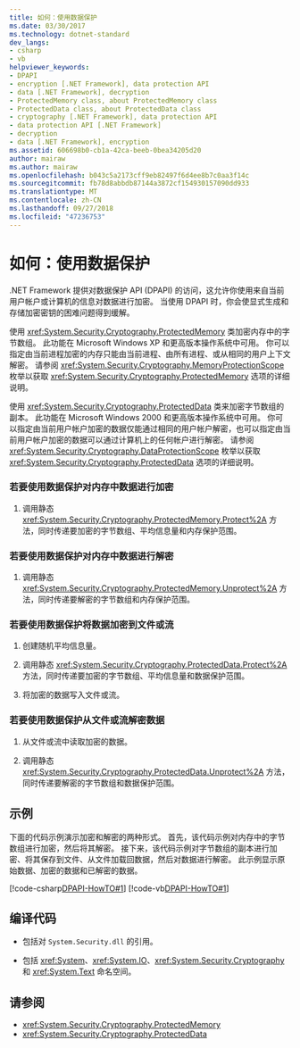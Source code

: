 ```yaml
---
title: 如何：使用数据保护
ms.date: 03/30/2017
ms.technology: dotnet-standard
dev_langs:
- csharp
- vb
helpviewer_keywords:
- DPAPI
- encryption [.NET Framework], data protection API
- data [.NET Framework], decryption
- ProtectedMemory class, about ProtectedMemory class
- ProtectedData class, about ProtectedData class
- cryptography [.NET Framework], data protection API
- data protection API [.NET Framework]
- decryption
- data [.NET Framework], encryption
ms.assetid: 606698b0-cb1a-42ca-beeb-0bea34205d20
author: mairaw
ms.author: mairaw
ms.openlocfilehash: b043c5a2173cff9eb82497f6d4ee8b7c0aa3f14c
ms.sourcegitcommit: fb78d8abbdb87144a3872cf154930157090dd933
ms.translationtype: MT
ms.contentlocale: zh-CN
ms.lasthandoff: 09/27/2018
ms.locfileid: "47236753"
---
```

# <a name="how-to-use-data-protection"></a>如何：使用数据保护
.NET Framework 提供对数据保护 API (DPAPI) 的访问，这允许你使用来自当前用户帐户或计算机的信息对数据进行加密。  当使用 DPAPI 时，你会使显式生成和存储加密密钥的困难问题得到缓解。  
  
 使用 <xref:System.Security.Cryptography.ProtectedMemory> 类加密内存中的字节数组。  此功能在 Microsoft Windows XP 和更高版本操作系统中可用。  你可以指定由当前进程加密的内存只能由当前进程、由所有进程、或从相同的用户上下文解密。  请参阅 <xref:System.Security.Cryptography.MemoryProtectionScope> 枚举以获取 <xref:System.Security.Cryptography.ProtectedMemory> 选项的详细说明。  
  
 使用 <xref:System.Security.Cryptography.ProtectedData> 类来加密字节数组的副本。 此功能在 Microsoft Windows 2000 和更高版本操作系统中可用。  你可以指定由当前用户帐户加密的数据仅能通过相同的用户帐户解密，也可以指定由当前用户帐户加密的数据可以通过计算机上的任何帐户进行解密。  请参阅 <xref:System.Security.Cryptography.DataProtectionScope> 枚举以获取 <xref:System.Security.Cryptography.ProtectedData> 选项的详细说明。  
  
### <a name="to-encrypt-in-memory-data-using-data-protection"></a>若要使用数据保护对内存中数据进行加密  
  
1.  调用静态 <xref:System.Security.Cryptography.ProtectedMemory.Protect%2A> 方法，同时传递要加密的字节数组、平均信息量和内存保护范围。  
  
### <a name="to-decrypt-in-memory-data-using-data-protection"></a>若要使用数据保护对内存中数据进行解密  
  
1.  调用静态 <xref:System.Security.Cryptography.ProtectedMemory.Unprotect%2A> 方法，同时传递要解密的字节数组和内存保护范围。  
  
### <a name="to-encrypt-data-to-a-file-or-stream-using-data-protection"></a>若要使用数据保护将数据加密到文件或流  
  
1.  创建随机平均信息量。  
  
2.  调用静态 <xref:System.Security.Cryptography.ProtectedData.Protect%2A> 方法，同时传递要加密的字节数组、平均信息量和数据保护范围。  
  
3.  将加密的数据写入文件或流。  
  
### <a name="to-decrypt-data-from-a-file-or-stream-using-data-protection"></a>若要使用数据保护从文件或流解密数据  
  
1.  从文件或流中读取加密的数据。  
  
2.  调用静态 <xref:System.Security.Cryptography.ProtectedData.Unprotect%2A> 方法，同时传递要解密的字节数组和数据保护范围。  
  
## <a name="example"></a>示例  
 下面的代码示例演示加密和解密的两种形式。  首先，该代码示例对内存中的字节数组进行加密，然后将其解密。  接下来，该代码示例对字节数组的副本进行加密、将其保存到文件、从文件加载回数据，然后对数据进行解密。  此示例显示原始数据、加密的数据和已解密的数据。  
  
 [!code-csharp[DPAPI-HowTO#1](../../../samples/snippets/csharp/VS_Snippets_CLR/DPAPI-HowTO/cs/sample.cs#1)]
 [!code-vb[DPAPI-HowTO#1](../../../samples/snippets/visualbasic/VS_Snippets_CLR/DPAPI-HowTO/vb/sample.vb#1)]  
  
## <a name="compiling-the-code"></a>编译代码  
  
-   包括对 `System.Security.dll` 的引用。  
  
-   包括 <xref:System>、<xref:System.IO>、<xref:System.Security.Cryptography> 和 <xref:System.Text> 命名空间。  
  
## <a name="see-also"></a>请参阅

- <xref:System.Security.Cryptography.ProtectedMemory>  
- <xref:System.Security.Cryptography.ProtectedData>
